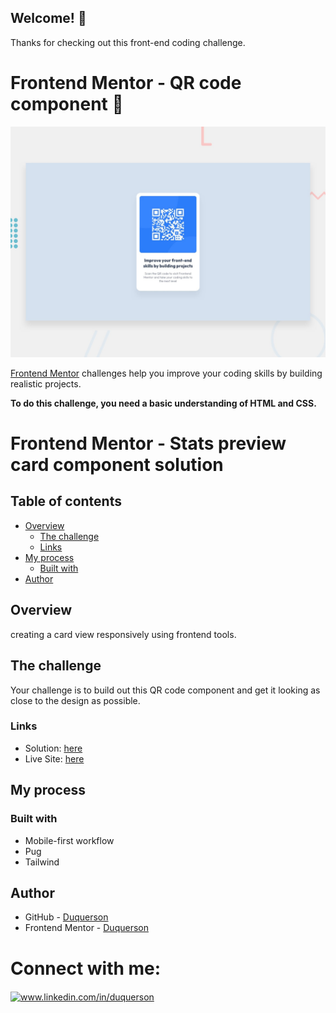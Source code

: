
## Welcome! 👋

Thanks for checking out this front-end coding challenge.

# Frontend Mentor - QR code component 🚀

![Design preview for the QR code component coding challenge](./design/desktop-preview.jpg)

[Frontend Mentor](https://www.frontendmentor.io) challenges help you improve your coding skills by building realistic projects.


**To do this challenge, you need a basic understanding of HTML and CSS.**

# Frontend Mentor - Stats preview card component solution


## Table of contents

- [Overview](#overview)
  - [The challenge](#the-challenge)
  - [Links](#links)
- [My process](#my-process)
  - [Built with](#built-with)
- [Author](#author)

## Overview

creating a card view responsively using frontend tools.

## The challenge

Your challenge is to build out this QR code component and get it looking as close to the design as possible.

### Links

- Solution: [here](https://github.com/duquerson/QR_component)
- Live Site: [here](https://duquerson.github.io/QR_component/)

## My process

### Built with

- Mobile-first workflow
- Pug
- Tailwind

## Author

- GitHub - [Duquerson](https://github.com/duquerson)
- Frontend Mentor - [Duquerson](https://www.frontendmentor.io/profile/yeyosoto)

# Connect with me:
<p align="left"> 
<a href="https://linkedin.com/in/duquerson" target="blank"><img align="center" src="https://raw.githubusercontent.com/rahuldkjain/github-profile-readme-generator/master/src/images/icons/Social/linked-in-alt.svg" alt="www.linkedin.com/in/duquerson" height="40" width="50" /></a>
</p> 